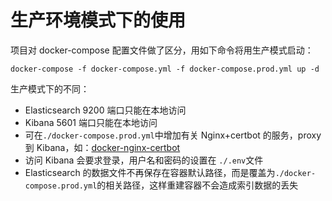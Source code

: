 # 生产环境模式下的使用

项目对 docker-compose 配置文件做了区分，用如下命令将用生产模式启动：

```
docker-compose -f docker-compose.yml -f docker-compose.prod.yml up -d
```

生产模式下的不同：

- Elasticsearch 9200 端口只能在本地访问
- Kibana 5601 端口只能在本地访问
- 可在`./docker-compose.prod.yml`中增加有关 Nginx+certbot 的服务，proxy 到 Kibana，如：[docker-nginx-certbot](https://github.com/staticfloat/docker-nginx-certbot)
- 访问 Kibana 会要求登录，用户名和密码的设置在 `./.env`文件
- Elasticsearch 的数据文件不再保存在容器默认路径，而是覆盖为`./docker-compose.prod.yml`的相关路径，这样重建容器不会造成索引数据的丢失

